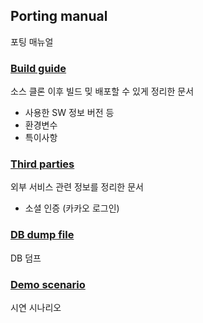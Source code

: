 ## Porting manual

포팅 매뉴얼

### [Build guide](./1-build-guide/)

소스 클론 이후 빌드 밎 배포할 수 있게 정리한 문서

- 사용한 SW 정보 버전 등
- 환경변수
- 특이사항

### [Third parties](./2-third-parties/)

외부 서비스 관련 정보를 정리한 문서

- 소셜 인증 (카카오 로그인)

### [DB dump file](./3-db-dump-file/)

DB 덤프

### [Demo scenario](./4-demo-scenario/)

시연 시나리오

